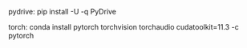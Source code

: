 pydrive:
pip install -U -q PyDrive

torch:
conda install pytorch torchvision torchaudio cudatoolkit=11.3 -c pytorch